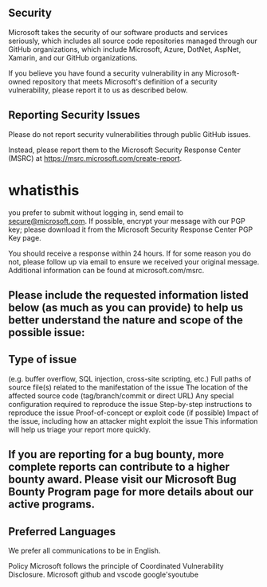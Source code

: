 ## Security
Microsoft takes the security of our software products and services seriously, which includes all source code repositories managed through our GitHub organizations, which include Microsoft, Azure, DotNet, AspNet, Xamarin, and our GitHub organizations.

If you believe you have found a security vulnerability in any Microsoft-owned repository that meets Microsoft's definition of a security vulnerability, please report it to us as described below.

## Reporting Security Issues
Please do not report security vulnerabilities through public GitHub issues.

Instead, please report them to the Microsoft Security Response Center (MSRC) at https://msrc.microsoft.com/create-report.

# whatisthis
you prefer to submit without logging in, send email to secure@microsoft.com. If possible, encrypt your message with our PGP key; please download it from the Microsoft Security Response Center PGP Key page.

You should receive a response within 24 hours. If for some reason you do not, please follow up via email to ensure we received your original message. Additional information can be found at microsoft.com/msrc.

## Please include the requested information listed below (as much as you can provide) to help us better understand the nature and scope of the possible issue:

## Type of issue 
(e.g. buffer overflow, SQL injection, cross-site scripting, etc.)
Full paths of source file(s) related to the manifestation of the issue
The location of the affected source code (tag/branch/commit or direct URL)
Any special configuration required to reproduce the issue
Step-by-step instructions to reproduce the issue
Proof-of-concept or exploit code (if possible)
Impact of the issue, including how an attacker might exploit the issue
This information will help us triage your report more quickly.

## If you are reporting for a bug bounty, more complete reports can contribute to a higher bounty award. Please visit our Microsoft Bug Bounty Program page for more details about our active programs.

## Preferred Languages
We prefer all communications to be in English.

Policy
Microsoft follows the principle of Coordinated Vulnerability Disclosure.
Microsoft github and vscode
google'syoutube

